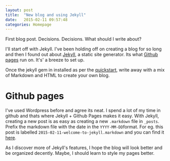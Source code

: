 ```yaml
---
layout: post
title:  "New blog and using Jekyll"
date:   2015-02-11 09:57:48
categories: Homepage
---
```

First blog post. Decisions. Decisions. What should I write about? 

I'll start off with Jekyll. I've been holding off on creating a blog for so long and then I found out about [Jekyll][jekyll], a static site generator. Its what [Github pages][github.io] run on. It's' a breeze to set up. 

Once the jekyll gem in installed as per the [quickstart][jekyll-quickstart], write away with a mix of Markdown and HTML to create your own blog. 

# Github pages
I've used Wordpress before and agree its neat. I spend a lot of my time in github and thats where Jekyll + Github Pages makes it easy. With Jekyll, creating a new post is as easy as creating a new ```.markdown``` file in ```_posts```. Prefix the markdown file with the date in the ````YYYY-MM-DD````format. For eg. this post is labelled ```2015-02-11-welcome-to-jekyll.markdown``` and you can find it [here][page-link]. 

As I discover more of Jekyll's features, I hope the blog will look better and be organized decently. Maybe, I should learn to style my pages better.


[jekyll]:      http://jekyllrb.com
[jekyll-quickstart]: http://jekyllrb.com/docs/quickstart/
[github.io]: https://pages.github.com/
[page-link]: https://raw.githubusercontent.com/absessive/absessive.github.io/master/_posts/2015-02-11-welcome-to-jekyll.markdown
